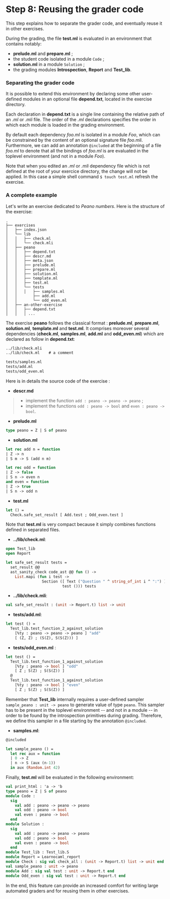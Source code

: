 # Step 8: Reusing the grader code

This step explains how to separate the grader code, and eventually reuse it in other exercises. 

During the grading, the file **test.ml** is evaluated in an environment that contains notably: 
- **prelude.ml** and **prepare.ml** ;
- the student code isolated in a module `Code` ;
- **solution.ml** in a module `Solution` ;
- the grading modules **Introspection**, **Report** and **Test_lib**.

### Separating the grader code

It is possible to extend this environment by declaring some other user-defined modules in an optional file **depend.txt**, located in the exercise directory.

Each declaration in **depend.txt** is a single line containing the relative path of an *.ml* or *.mli* file. The order of the *.ml* declarations specifies the order in which each module is loaded in the grading environment.

By default each dependency *foo.ml* is isolated in a module *Foo*, which can be constrained by the content of an optional signature file *foo.mli*. Furthermore, we can add an annotation `@included` at the beginning of a file *foo.ml* to denote that all the bindings of *foo.ml* is are evaluated in the toplevel environment (and not in a module *Foo*). 

Note that when you edited an *.ml* or *.mli* dependency file which is not defined at the root of your exercice directory, the change will not be applied. In this case a simple shell command `$ touch test.ml` refresh the exercise.

### A complete example

Let's write an exercise dedicated to *Peano numbers*. Here is the structure of the exercise:

```
.
├── exercises
│   ├── index.json
│   └── lib
│   │   ├── check.ml
│   │   └── check.mli
│   ├── peano
│   │   ├── depend.txt
│   │   ├── descr.md
│   │   ├── meta.json
│   │   ├── prelude.ml
│   │   ├── prepare.ml
│   │   ├── solution.ml
│   │   ├── template.ml
│   │   ├── test.ml
│   │   └── tests
│   │   │   ├── samples.ml
│   │       ├── add.ml
│   │       └── odd_even.ml
│   ├── an-other-exercise
│   │   ├── depend.txt
│   │   │ ...
```
The exercise **peano** follows the classical format : **prelude.ml**, **prepare.ml**, **solution.ml**, **template.ml** and **test.ml**. It comprises moreover several dependencies (**check.ml**, **samples.ml**, **add.ml** and **odd_even.ml**) which are declared as follow in **depend.txt**:

```txt
../lib/check.mli
../lib/check.ml    # a comment

tests/samples.ml
tests/add.ml
tests/odd_even.ml
``` 

Here is in details the source code of the exercise :

- **descr.md**

> * implement the function `add : peano -> peano -> peano` ; 
> * implement the functions `odd : peano -> bool` and `even : peano -> bool`.

- **prelude.ml**
```ocaml
type peano = Z | S of peano
```

- **solution.ml**
```ocaml
let rec add n = function
| Z -> n
| S m -> S (add n m)

let rec odd = function
| Z -> false 
| S n -> even n
and even = function
| Z -> true
| S n -> odd n
```

- **test.ml**
```ocaml
let () =
  Check.safe_set_result [ Add.test ; Odd_even.test ]
```

Note that **test.ml** is very compact because it simply combines functions defined in separated files.

- **../lib/check.ml**:
```ocaml
open Test_lib
open Report

let safe_set_result tests =
  set_result @@
  ast_sanity_check code_ast @@ fun () ->
    List.mapi (fun i test -> 
                Section ([ Text ("Question " ^ string_of_int i ^ ":") ],
                         test ())) tests
```
- **../lib/check.mli**:
```ocaml
val safe_set_result : (unit -> Report.t) list -> unit
```

- **tests/add.ml**: 
```ocaml
let test () =
  Test_lib.test_function_2_against_solution
    [%ty : peano -> peano -> peano ] "add"
    [ (Z, Z) ; (S(Z), S(S(Z))) ]
```
- **tests/odd_even.ml** :
```ocaml
let test () =
  Test_lib.test_function_1_against_solution
    [%ty : peano -> bool ] "odd"
    [ Z ; S(Z) ; S(S(Z)) ] 
  @
  Test_lib.test_function_1_against_solution
    [%ty : peano -> bool ] "even"
    [ Z ; S(Z) ; S(S(Z)) ]
```
Remember that **Test_lib** internally requires a user-defined sampler `sample_peano : unit -> peano` to generate value of type `peano`. This sampler has to be present in the toplevel environment -- and not in a module -- in order to be found by the introspection primitives during grading. Therefore, we define this sampler in a file starting by the annotation `@included`.
- **samples.ml**:
```ocaml
@included

let sample_peano () =
  let rec aux = function
  | 0 -> Z
  | n -> S (aux (n-1)) 
  in aux (Random.int 42)
```

Finally, **test.ml** will be evaluated in the following environment:

```ocaml
val print_html : 'a -> 'b
type peano = Z | S of peano
module Code :
  sig
    val add : peano -> peano -> peano
    val odd : peano -> bool
    val even : peano -> bool
  end
module Solution :
  sig
    val add : peano -> peano -> peano
    val odd : peano -> bool
    val even : peano -> bool
  end
module Test_lib : Test_lib.S
module Report = Learnocaml_report
module Check : sig val check_all : (unit -> Report.t) list -> unit end
val sample_peano : unit -> peano
module Add : sig val test : unit -> Report.t end
module Odd_even : sig val test : unit -> Report.t end
```

In the end, this feature can provide an increased comfort for writing large automated graders and for reusing them in other exercises.






